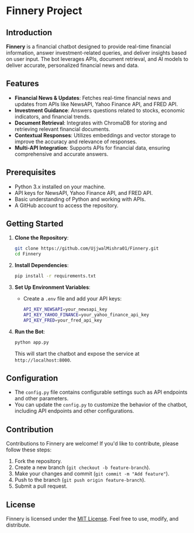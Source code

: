 # Finnery Project

## Introduction

**Finnery** is a financial chatbot designed to provide real-time financial information, answer investment-related queries, and deliver insights based on user input. The bot leverages APIs, document retrieval, and AI models to deliver accurate, personalized financial news and data.

## Features

- **Financial News & Updates**: Fetches real-time financial news and updates from APIs like NewsAPI, Yahoo Finance API, and FRED API.
- **Investment Guidance**: Answers questions related to stocks, economic indicators, and financial trends.
- **Document Retrieval**: Integrates with ChromaDB for storing and retrieving relevant financial documents.
- **Contextual Responses**: Utilizes embeddings and vector storage to improve the accuracy and relevance of responses.
- **Multi-API Integration**: Supports APIs for financial data, ensuring comprehensive and accurate answers.

## Prerequisites

- Python 3.x installed on your machine.
- API keys for NewsAPI, Yahoo Finance API, and FRED API.
- Basic understanding of Python and working with APIs.
- A GitHub account to access the repository.

## Getting Started

1. **Clone the Repository**:
   ```bash
   git clone https://github.com/UjjwalMishra01/Finnery.git
   cd Finnery
   ```

2. **Install Dependencies**:
   ```bash
   pip install -r requirements.txt
   ```

3. **Set Up Environment Variables**:
   - Create a `.env` file and add your API keys:
     ```bash
     API_KEY_NEWSAPI=your_newsapi_key
     API_KEY_YAHOO_FINANCE=your_yahoo_finance_api_key
     API_KEY_FRED=your_fred_api_key
     ```

4. **Run the Bot**:
   ```bash
   python app.py
   ```

   This will start the chatbot and expose the service at `http://localhost:8000`.

## Configuration

- The `config.py` file contains configurable settings such as API endpoints and other parameters.
- You can update the `config.py` to customize the behavior of the chatbot, including API endpoints and other configurations.

## Contribution

Contributions to Finnery are welcome! If you'd like to contribute, please follow these steps:

1. Fork the repository.
2. Create a new branch (`git checkout -b feature-branch`).
3. Make your changes and commit (`git commit -m "Add feature"`).
4. Push to the branch (`git push origin feature-branch`).
5. Submit a pull request.

## License

Finnery is licensed under the [MIT License](https://opensource.org/licenses/MIT). Feel free to use, modify, and distribute.
